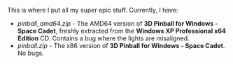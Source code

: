 This is where I put all my super epic stuff. Currently, I have:<br>
- *pinball_amd64.zip* - The AMD64 version of **3D Pinball for Windows - Space Cadet**, freshly extracted from the **Windows XP Professional x64 Edition** CD. Contains a bug where the lights are misaligned.
- *pinball.zip* - The x86 version of **3D Pinball for Windows - Space Cadet**. No bugs.
